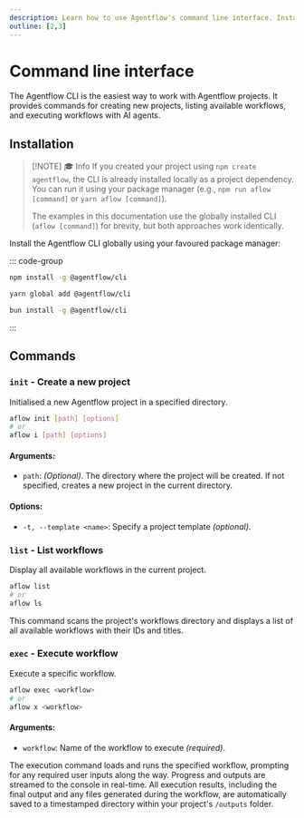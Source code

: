 ```yaml
---
description: Learn how to use Agentflow's command line interface. Install, create, list, and run workflows via simple CLI commands.
outline: [2,3]
---
```


# Command line interface

The Agentflow CLI is the easiest way to work with Agentflow projects. It provides commands for creating new projects, listing available workflows, and executing workflows with AI agents.

## Installation

> [!NOTE] 🎓 Info
> If you created your project using `npm create agentflow`, the CLI is already installed locally as a project dependency. You can run it using your package manager (e.g., `npm run aflow [command]` or `yarn aflow [command]`).
>
> The examples in this documentation use the globally installed CLI (`aflow [command]`) for brevity, but both approaches work identically.

Install the Agentflow CLI globally using your favoured package manager:

::: code-group
```sh [npm]
npm install -g @agentflow/cli
```
```sh [yarn]
yarn global add @agentflow/cli
```
```sh [bun]
bun install -g @agentflow/cli
```
:::

## Commands

### `init` - Create a new project

Initialised a new Agentflow project in a specified directory.

```sh
aflow init [path] [options]
# or
aflow i [path] [options]
```

#### Arguments:

- `path`: *(Optional)*. The directory where the project will be created. If not specified, creates a new project in the current directory.

#### Options:

- `-t, --template <name>`: Specify a project template *(optional)*.

### `list` - List workflows

Display all available workflows in the current project.

```sh
aflow list
# or
aflow ls
```

This command scans the project's workflows directory and displays a list of all available workflows with their IDs and titles.

### `exec` - Execute workflow

Execute a specific workflow.

```sh
aflow exec <workflow>
# or
aflow x <workflow>
```

#### Arguments:

- `workflow`: Name of the workflow to execute *(required)*.

The execution command loads and runs the specified workflow, prompting for any required user inputs along the way. Progress and outputs are streamed to the console in real-time. All execution results, including the final output and any files generated during the workflow, are automatically saved to a timestamped directory within your project's `/outputs` folder.

